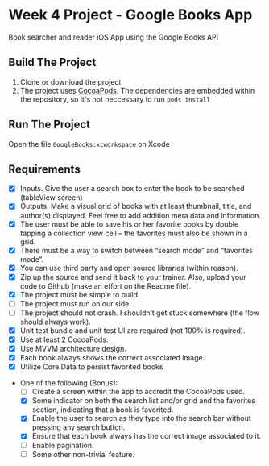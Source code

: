 # Week 4 Project - Google Books App

Book searcher and reader iOS App using the Google Books API

## Build The Project

1. Clone or download the project
2. The project uses [CocoaPods]. The dependencies are embedded within the repository, so it's not neccessary to run `pods install`

## Run The Project

Open the file `GoogleBooks.xcworkspace` on Xcode

## Requirements

- [x] Inputs. Give the user a search box to enter the book to be searched (tableView screen)
- [x] Outputs. Make a visual grid of books with at least thumbnail, title, and author(s) displayed. Feel free to add addition meta data and information. 
- [x] The user must be able to save his or her favorite books by double tapping a collection view cell – the favorites must also be shown in a grid.
- [x] There must be a way to switch between “search mode” and “favorites mode”. 
- [x] You can use third party and open source libraries (within reason).
- [x] Zip up the source and send it back to your trainer. Also, upload your code to Github (make an effort on the Readme file).
- [x] The project must be simple to build. 
- [ ] The project must run on our side.
- [ ] The project should not crash. I shouldn’t get stuck somewhere (the flow should always work).
- [x] Unit test bundle and unit test UI are required (not 100% is required).
- [x] Use at least 2 CocoaPods.
- [x] Use MVVM architecture design.
- [x] Each book always shows the correct associated image. 
- [x] Utilize Core Data to persist favorited books
- One of the following (Bonus):
	- [ ] Create a screen within the app to accredit the CocoaPods used.
	- [x] Some indicator on both the search list and/or grid and the favorites section, indicating that a book is favorited.
	- [x] Enable the user to search as they type into the search bar without pressing any search button.
	- [x] Ensure that each book always has the correct image associated to it.
	- [ ] Enable pagination.
	- [ ] Some other non-trivial feature.

[CocoaPods]: https://cocoapods.org/
